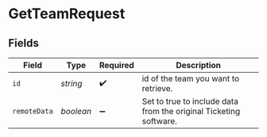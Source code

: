# GetTeamRequest


## Fields

| Field                                                             | Type                                                              | Required                                                          | Description                                                       |
| ----------------------------------------------------------------- | ----------------------------------------------------------------- | ----------------------------------------------------------------- | ----------------------------------------------------------------- |
| `id`                                                              | *string*                                                          | :heavy_check_mark:                                                | id of the team you want to retrieve.                              |
| `remoteData`                                                      | *boolean*                                                         | :heavy_minus_sign:                                                | Set to true to include data from the original Ticketing software. |